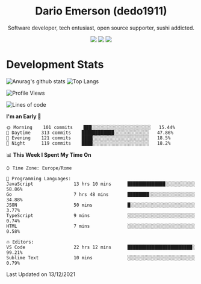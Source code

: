 <div align="center">
  
# Dario Emerson (dedo1911)
Software developer, tech entusiast, open source supporter, sushi addicted.

[![](https://img.shields.io/badge/-Linkedin-informational?style=for-the-badge&logo=linkedin&logoColor=white&color=2867B2)](http://linkedin.com/in/dedo1911)
[![](https://img.shields.io/badge/-Telegram-informational?style=for-the-badge&logo=telegram&logoColor=white&color=0088cc)](https://t.me/dedo1911)
[![](https://img.shields.io/badge/-Facebook-informational?style=for-the-badge&logo=facebook&logoColor=white&color=3b5998)](https://fb.com/dedo1911)

</div>

# Development Stats

![Anurag's github stats](https://github-readme-stats.vercel.app/api?username=dedo1911&count_private=true&show_icons=true&theme=chartreuse-dark)
![Top Langs](https://github-readme-stats.vercel.app/api/top-langs/?username=dedo1911&theme=chartreuse-dark&layout=compact)

<!--START_SECTION:waka-->
![Profile Views](http://img.shields.io/badge/Profile%20Views-0-blue)

![Lines of code](https://img.shields.io/badge/From%20Hello%20World%20I%27ve%20Written-39%20Thousand%20lines%20of%20code-blue)

**I'm an Early 🐤** 

```text
🌞 Morning    101 commits    ███░░░░░░░░░░░░░░░░░░░░░░   15.44% 
🌆 Daytime    313 commits    ████████████░░░░░░░░░░░░░   47.86% 
🌃 Evening    121 commits    ████░░░░░░░░░░░░░░░░░░░░░   18.5% 
🌙 Night      119 commits    ████░░░░░░░░░░░░░░░░░░░░░   18.2%

```


📊 **This Week I Spent My Time On** 

```text
⌚︎ Time Zone: Europe/Rome

💬 Programming Languages: 
JavaScript               13 hrs 10 mins      ██████████████░░░░░░░░░░░   58.86% 
Go                       7 hrs 48 mins       ████████░░░░░░░░░░░░░░░░░   34.88% 
JSON                     50 mins             █░░░░░░░░░░░░░░░░░░░░░░░░   3.77% 
TypeScript               9 mins              ░░░░░░░░░░░░░░░░░░░░░░░░░   0.74% 
HTML                     7 mins              ░░░░░░░░░░░░░░░░░░░░░░░░░   0.58%

🔥 Editors: 
VS Code                  22 hrs 12 mins      ████████████████████████░   99.21% 
Sublime Text             10 mins             ░░░░░░░░░░░░░░░░░░░░░░░░░   0.79%

```


 Last Updated on 13/12/2021
<!--END_SECTION:waka-->

<!--
**dedo1911/dedo1911** is a ✨ _special_ ✨ repository because its `README.md` (this file) appears on your GitHub profile.

Here are some ideas to get you started:

- 🔭 I’m currently working on ...
- 🌱 I’m currently learning ...
- 👯 I’m looking to collaborate on ...
- 🤔 I’m looking for help with ...
- 💬 Ask me about ...
- 📫 How to reach me: ...
- 😄 Pronouns: ...
- ⚡ Fun fact: ...
-->
